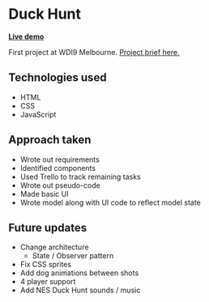 # Duck Hunt

**[Live demo](https://pakkudon.github.io/duck-hunt/)**

First project at WDI9 Melbourne. [Project brief here.](https://github.com/PakkuDon/duck-hunt/blob/master/wdi9_project1.md)

## Technologies used
- HTML
- CSS
- JavaScript

## Approach taken
- Wrote out requirements
- Identified components
- Used Trello to track remaining tasks
- Wrote out pseudo-code
- Made basic UI
- Wrote model along with UI code to reflect model state

## Future updates
- Change architecture
  - State / Observer pattern
- Fix CSS sprites
- Add dog animations between shots
- 4 player support
- Add NES Duck Hunt sounds / music
